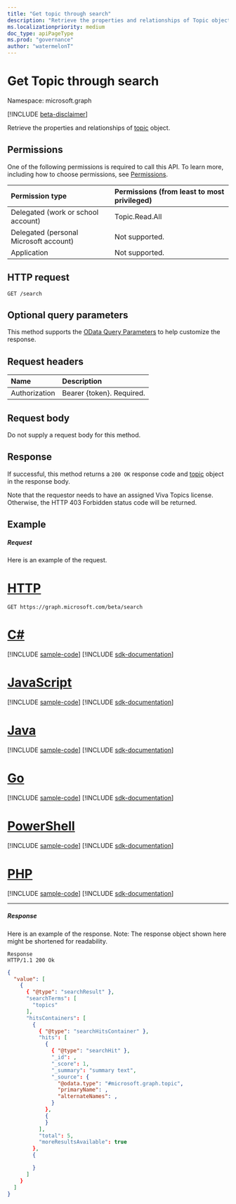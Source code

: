 ```yaml
---
title: "Get topic through search"
description: "Retrieve the properties and relationships of Topic object. "
ms.localizationpriority: medium
doc_type: apiPageType
ms.prod: "governance"
author: "watermelonT" 
---
```


# Get Topic through search

Namespace: microsoft.graph

[!INCLUDE [beta-disclaimer](../../includes/beta-disclaimer.md)]

Retrieve the properties and relationships of [topic](../resources/topic.md) object. 

## Permissions
One of the following permissions is required to call this API. To learn more, including how to choose permissions, see [Permissions](/graph/permissions-reference).

|Permission type      | Permissions (from least to most privileged)              |
|:--------------------|:---------------------------------------------------------|
|Delegated (work or school account) | Topic.Read.All    |
|Delegated (personal Microsoft account) | Not supported.    |
|Application | Not supported. |

## HTTP request
<!-- { "blockType": "ignored" } -->
```http
GET /search
```
## Optional query parameters
This method supports the [OData Query Parameters](/graph/query-parameters) to help customize the response.

## Request headers
| Name      |Description|
|:----------|:----------|
| Authorization  | Bearer {token}. Required. |

## Request body
Do not supply a request body for this method.

## Response

If successful, this method returns a `200 OK` response code and [topic](../resources/topic.md) object in the response body.

Note that the requestor needs to have an assigned Viva Topics license. Otherwise, the HTTP 403 Forbidden status code will be returned.
## Example
##### Request
Here is an example of the request.

# [HTTP](#tab/http)
```msgraph-interactive
GET https://graph.microsoft.com/beta/search
```

# [C#](#tab/csharp)
[!INCLUDE [sample-code](../includes/snippets/csharp/topicsearch-post-csharp-snippets.md)]
[!INCLUDE [sdk-documentation](../includes/snippets/snippets-sdk-documentation-link.md)]

# [JavaScript](#tab/javascript)
[!INCLUDE [sample-code](../includes/snippets/javascript/topicsearch-post-javascript-snippets.md)]
[!INCLUDE [sdk-documentation](../includes/snippets/snippets-sdk-documentation-link.md)]

# [Java](#tab/java)
[!INCLUDE [sample-code](../includes/snippets/java/topicsearch-post-java-snippets.md)]
[!INCLUDE [sdk-documentation](../includes/snippets/snippets-sdk-documentation-link.md)]

# [Go](#tab/go)
[!INCLUDE [sample-code](../includes/snippets/go/topicsearch-post-go-snippets.md)]
[!INCLUDE [sdk-documentation](../includes/snippets/snippets-sdk-documentation-link.md)]

# [PowerShell](#tab/powershell)
[!INCLUDE [sample-code](../includes/snippets/powershell/topicsearch-post-powershell-snippets.md)]
[!INCLUDE [sdk-documentation](../includes/snippets/snippets-sdk-documentation-link.md)]

# [PHP](#tab/php)
[!INCLUDE [sample-code](../includes/snippets/php/topicsearch-post-php-snippets.md)]
[!INCLUDE [sdk-documentation](../includes/snippets/snippets-sdk-documentation-link.md)]

---

##### Response
Here is an example of the response. Note: The response object shown here might be shortened for readability.

```http
Response
HTTP/1.1 200 Ok
```

```json
{
  "value": [
    {
      { "@type": "searchResult" },
      "searchTerms": [
        "topics"
      ],
      "hitsContainers": [
        {
          { "@type": "searchHitsContainer" },
          "hits": [
            {
              { "@type": "searchHit" },
              "_id": ,
              "_score": 1,
              "_summary": "summary text",              
              "_source": {
                "@odata.type": "#microsoft.graph.topic",
                "primaryName": ,
                "alternateNames": ,
              }
            },
            {
            }
          ],
          "total": 5,
          "moreResultsAvailable": true
        },
        {

        }
      ]
    }
  ]
}
```
